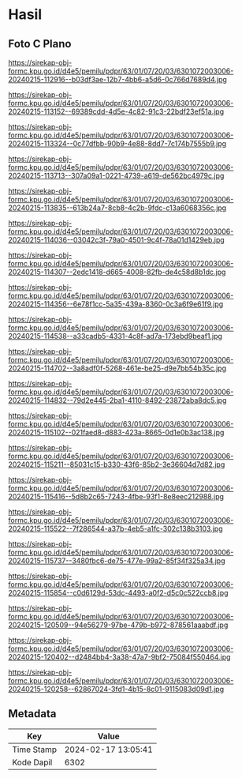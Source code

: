 # Hasil

## Foto C Plano

https://sirekap-obj-formc.kpu.go.id/d4e5/pemilu/pdpr/63/01/07/20/03/6301072003006-20240215-112916--b03df3ae-12b7-4bb6-a5d6-0c766d7689d4.jpg

https://sirekap-obj-formc.kpu.go.id/d4e5/pemilu/pdpr/63/01/07/20/03/6301072003006-20240215-113152--69389cdd-4d5e-4c82-91c3-22bdf23ef51a.jpg

https://sirekap-obj-formc.kpu.go.id/d4e5/pemilu/pdpr/63/01/07/20/03/6301072003006-20240215-113324--0c77dfbb-90b9-4e88-8dd7-7c174b7555b9.jpg

https://sirekap-obj-formc.kpu.go.id/d4e5/pemilu/pdpr/63/01/07/20/03/6301072003006-20240215-113713--307a09a1-0221-4739-a619-de562bc4979c.jpg

https://sirekap-obj-formc.kpu.go.id/d4e5/pemilu/pdpr/63/01/07/20/03/6301072003006-20240215-113835--613b24a7-8cb8-4c2b-9fdc-c13a6068356c.jpg

https://sirekap-obj-formc.kpu.go.id/d4e5/pemilu/pdpr/63/01/07/20/03/6301072003006-20240215-114036--03042c3f-79a0-4501-9c4f-78a01d1429eb.jpg

https://sirekap-obj-formc.kpu.go.id/d4e5/pemilu/pdpr/63/01/07/20/03/6301072003006-20240215-114307--2edc1418-d665-4008-82fb-de4c58d8b1dc.jpg

https://sirekap-obj-formc.kpu.go.id/d4e5/pemilu/pdpr/63/01/07/20/03/6301072003006-20240215-114356--6e78f1cc-5a35-439a-8360-0c3a6f9e61f9.jpg

https://sirekap-obj-formc.kpu.go.id/d4e5/pemilu/pdpr/63/01/07/20/03/6301072003006-20240215-114538--a33cadb5-4331-4c8f-ad7a-173ebd9beaf1.jpg

https://sirekap-obj-formc.kpu.go.id/d4e5/pemilu/pdpr/63/01/07/20/03/6301072003006-20240215-114702--3a8adf0f-5268-461e-be25-d9e7bb54b35c.jpg

https://sirekap-obj-formc.kpu.go.id/d4e5/pemilu/pdpr/63/01/07/20/03/6301072003006-20240215-114832--79d2e445-2ba1-4110-8492-23872aba8dc5.jpg

https://sirekap-obj-formc.kpu.go.id/d4e5/pemilu/pdpr/63/01/07/20/03/6301072003006-20240215-115102--021faed8-d883-423a-8665-0d1e0b3ac138.jpg

https://sirekap-obj-formc.kpu.go.id/d4e5/pemilu/pdpr/63/01/07/20/03/6301072003006-20240215-115211--85031c15-b330-43f6-85b2-3e36604d7d82.jpg

https://sirekap-obj-formc.kpu.go.id/d4e5/pemilu/pdpr/63/01/07/20/03/6301072003006-20240215-115416--5d8b2c65-7243-4fbe-93f1-8e8eec212988.jpg

https://sirekap-obj-formc.kpu.go.id/d4e5/pemilu/pdpr/63/01/07/20/03/6301072003006-20240215-115522--7f286544-a37b-4eb5-a1fc-302c138b3103.jpg

https://sirekap-obj-formc.kpu.go.id/d4e5/pemilu/pdpr/63/01/07/20/03/6301072003006-20240215-115737--3480fbc6-de75-477e-99a2-85f34f325a34.jpg

https://sirekap-obj-formc.kpu.go.id/d4e5/pemilu/pdpr/63/01/07/20/03/6301072003006-20240215-115854--c0d6129d-53dc-4493-a0f2-d5c0c522ccb8.jpg

https://sirekap-obj-formc.kpu.go.id/d4e5/pemilu/pdpr/63/01/07/20/03/6301072003006-20240215-120509--94e56279-97be-479b-b972-878561aaabdf.jpg

https://sirekap-obj-formc.kpu.go.id/d4e5/pemilu/pdpr/63/01/07/20/03/6301072003006-20240215-120402--d2484bb4-3a38-47a7-9bf2-75084f550464.jpg

https://sirekap-obj-formc.kpu.go.id/d4e5/pemilu/pdpr/63/01/07/20/03/6301072003006-20240215-120258--62867024-3fd1-4b15-8c01-9115083d09d1.jpg


## Metadata

| Key        | Value               |
| ---------- | ------------------- |
| Time Stamp | 2024-02-17 13:05:41 |
| Kode Dapil | 6302                |



